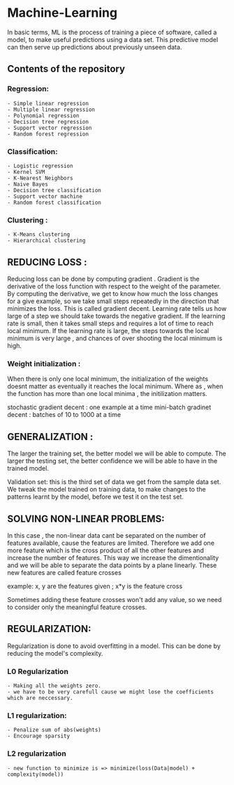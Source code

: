 # Machine-Learning

In basic terms, ML is the process of training a piece of software, called a model, to make useful predictions using a data set. 
This predictive model can then serve up predictions about previously unseen data.

## Contents of the repository

### Regression:
    - Simple linear regression
    - Multiple linear regression
    - Polynomial regression
    - Decision tree regression
    - Support vector regression
    - Random forest regression
    
### Classification:
    - Logistic regression
    - Kernel SVM
    - K-Nearest Neighbors
    - Naive Bayes
    - Decision tree classification
    - Support vector machine
    - Random forest classification
    
### Clustering :
    - K-Means clustering
    - Hierarchical clustering

## REDUCING LOSS :

Reducing loss can be done by computing gradient . Gradient is the derivative of the loss function
with respect to the weight of the parameter. 
By computing the derivative, we get to know how much the loss changes for a give example, so we take small steps repeatedly in the direction that minimizes the loss. This is called gradient decent.
Learning rate tells us how large of a step we should take towards the negative gradient. 
If the learning rate is small, then it takes small steps and requires a lot of time to reach local minimum.
If the learning rate is large, the steps towards the local minimum is very large , and chances of over shooting the local minimum is high.

### Weight initialization :

When there is only one local minimum, the initialization of the weights doesnt matter as eventually it
reaches the local minimum.
Where as , when the function has more than one local minima , the initilization matters.

stochastic gradient decent : one example at a time
mini-batch gradinet decent : batches of 10 to 1000 at a time

## GENERALIZATION :

The larger the training set, the better model we will be able to compute.
The larger the testing set, the better confidence we will be able to have in the trained model.

Validation set: this is the third set of data we get from the sample data set.
We tweak the model trained on training data, to make changes to the patterns learnt by the model, before we test it on the test set.

## SOLVING NON-LINEAR PROBLEMS:

In this case , the non-linear data cant be separated on the number of features available, cause the features are limited.
Therefore we add one more feature which is the cross product of all the other features and increase the number of features. This way we increase the dimentionality and we will be able to separate the data points by a plane linearly.
These new features are called feature crosses

example: x, y are the features given ; x*y is the feature cross

Sometimes adding these feature crosses won't add any value, so we need to consider only the meaningful feature crosses.

## REGULARIZATION:

Regularization is done to avoid overfitting in a model.
This can be done by reducing the model's complexity.

### L0 Regularization
    - Making all the weights zero.
    - we have to be very carefull cause we might lose the coefficients which are neccessary.
    
### L1 regularization:
    - Penalize sum of abs(weights)
    - Encourage sparsity

### L2 regularization
    - new function to minimize is => minimize(loss(Data|model) + complexity(model))

